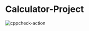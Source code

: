 # Calculator-Project
![cppcheck-action](https://github.com/99002500/Calculator-Project/workflows/cppcheck-action/badge.svg)
